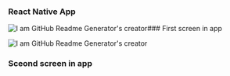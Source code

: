### React Native App

![I am GitHub Readme Generator's creator](https://arturssmirnovs.github.io/github-profile-readme-generator/images/banner.png)### First screen in app

![I am GitHub Readme Generator's creator](https://arturssmirnovs.github.io/github-profile-readme-generator/images/banner.png)
### Sceond screen in app




